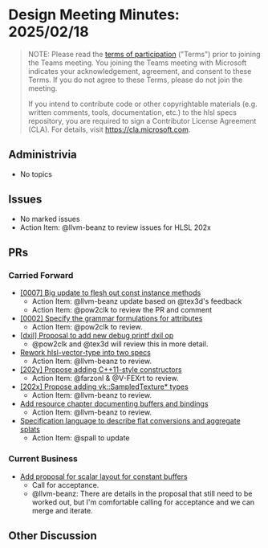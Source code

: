 # Design Meeting Minutes: 2025/02/18

> NOTE: Please read the [terms of participation](DesignMeetingTerms.txt)
> ("Terms") prior to joining the Teams meeting.  You joining the Teams meeting
> with Microsoft indicates your acknowledgement, agreement, and consent to these
> Terms.  If you do not agree to these Terms, please do not join the meeting.
>
> If you intend to contribute code or other copyrightable materials (e.g.
> written comments, tools, documentation, etc.)  to the hlsl specs repository,
> you are required to sign a Contributor License Agreement (CLA).  For details,
> visit https://cla.microsoft.com.

## Administrivia
* No topics

## Issues
* No marked issues
* Action Item: @llvm-beanz to review issues for HLSL 202x

## PRs

### Carried Forward
* [[0007] Big update to flesh out const instance methods](https://github.com/microsoft/hlsl-specs/pull/34)
  * Action Item: @llvm-beanz update based on @tex3d's feedback
  * Action Item: @pow2clk to review the PR and comment
* [[0002] Specify the grammar formulations for attributes](https://github.com/microsoft/hlsl-specs/pull/65)
  * Action Item: @pow2clk to review.
* [[dxil] Proposal to add new debug printf dxil op](https://github.com/microsoft/hlsl-specs/pull/324)
  * @pow2clk and @tex3d will review this in more detail.
* [Rework hlsl-vector-type into two specs](https://github.com/microsoft/hlsl-specs/pull/361)
  * Action Item: @llvm-beanz to review.
* [[202y] Propose adding C++11-style constructors](https://github.com/microsoft/hlsl-specs/pull/325)
  * Action Item: @farzonl & @V-FEXrt to review.
* [[202x] Propose adding vk::SampledTexture* types](https://github.com/microsoft/hlsl-specs/pull/343)
  * Action Item: @llvm-beanz to review.
* [Add resource chapter documenting buffers and bindings](https://github.com/microsoft/hlsl-specs/pull/344)
  * Action Item: @llvm-beanz to review.
* [Specification language to describe flat conversions and aggregate splats](https://github.com/microsoft/hlsl-specs/pull/358)
  * Action Item: @spall to update

### Current Business

* [Add proposal for scalar layout for constant buffers](https://github.com/microsoft/hlsl-specs/pull/317)
  * Call for acceptance.
  * @llvm-beanz: There are details in the proposal that still need to be worked
    out, but I'm comfortable calling for acceptance and we can merge and iterate.

## Other Discussion

